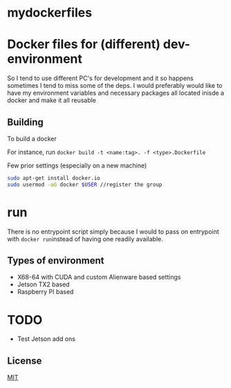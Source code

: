 # mydockerfiles

# Docker files for (different) dev-environment

So I tend to use different PC's for development and it so happens sometimes I tend to miss some of the deps.
I would preferably would like to have my environment variables and necessary packages all located inisde a docker and make it all reusable 

## Building

To build a docker

For instance, run ``` docker build -t <name:tag>. -f <type>.Dockerfile ```


Few prior settings (especially on a new machine)


```bash
sudo apt-get install docker.io
sudo usermod -aG docker $USER //register the group

```
# run 

 There is no entrypoint script simply because I would to pass on entrypoint with `docker run`instead of having one readily available. 


## Types of environment

- X68-64 with CUDA and custom Alienware based settings
- Jetson TX2 based
- Raspberry PI based

# TODO

- Test Jetson add ons 



## License
[MIT](https://choosealicense.com/licenses/mit/)

